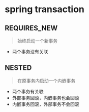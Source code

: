 # spring transaction

## REQUIRES_NEW
> 始终启动一个新事务
- 两个事务没有关联

## NESTED
> 在原事务内启动一个内嵌事务
- 两个事务有关联
- 外部事务回滚，内嵌事务也会回滚
- 内嵌事务回滚，外部事务不会回滚